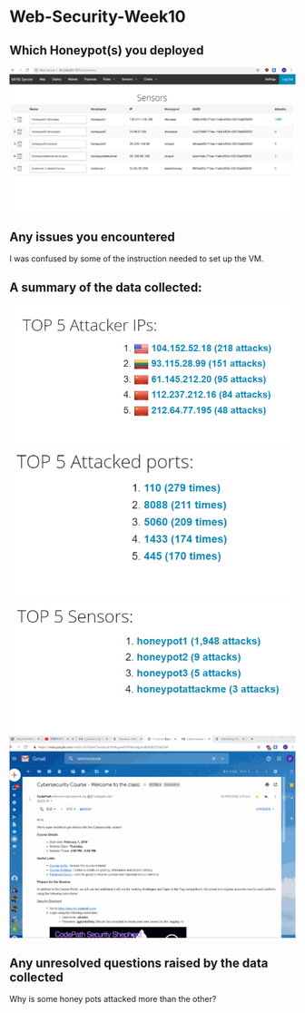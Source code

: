 # Web-Security-Week10

## Which Honeypot(s) you deployed
<img src='Honeypot.PNG' title='Honeypot' width='' alt='' />

## Any issues you encountered
I was confused by some of the instruction needed to set up the VM. 

## A summary of the data collected: 


<img src='top5attack.PNG' title='Top5attack' width='' alt='' />

<img src='Top5attackedport.PNG' title='Top5attackedport' width='' alt='' />

<img src='Top5Honeypot.PNG' title='Top5Honeypot' width='' alt='' />

<img src='HoneypotNetwork.gif' title='Honeypot Network' width='' alt='' />

## Any unresolved questions raised by the data collected
Why is some honey pots attacked more than the other?
